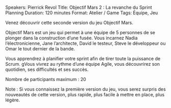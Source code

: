 Speakers: Pierrick Revol
Title: Objectif Mars 2 : La revanche du Sprint Planning
Duration: 120 minutes
Format: Atelier / Game
Tags: Équipe, Jeu

Venez découvrir cette seconde version du jeu Objectif Mars.

Objectif Mars est un jeu qui permet à une équipe de 5 personnes de se plonger dans la construction d’une fusée.
Vous incarnez Nadia l’électronicienne, Jane l’architecte, David le testeur, Steve le développeur ou Omar le tout dernier de la bande.

Vous apprendrez à planifier votre sprint afin de tirer toute la puissance de Scrum.
gVous vivrez au rythme d’une équipe Agile, vous découvrirez son quotidien, ses difficultés et ses succès.

Nombre de participants maximum : 20

Note : Si vous connaissez la première version du jeu, vous serez surpris des nouveautés de cette version, plus rapide, plus facile à mettre en place, plus légère.
